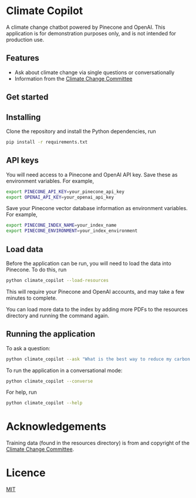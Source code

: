 # Climate Copilot

A climate change chatbot powered by Pinecone and OpenAI. This application is for demonstration purposes only, and is not intended for production use.

## Features

- Ask about climate change via single questions or conversationally 
- Information from the [Climate Change Committee](https://www.theccc.org.uk/)

## Get started

## Installing

Clone the repository and install the Python dependencies, run

```bash
pip install -r requirements.txt
```

## API keys

You will need access to a Pinecone and OpenAI API key. Save these as environment variables. For example,

```bash
export PINECONE_API_KEY=your_pinecone_api_key
export OPENAI_API_KEY=your_openai_api_key
```

Save your Pinecone vector database information as environment variables. For example,

```bash
export PINECONE_INDEX_NAME=your_index_name
export PINECONE_ENVIRONMENT=your_index_environment
```


## Load data

Before the application can be run, you will need to load the data into Pinecone. To do this, run

```bash
python climate_copilot --load-resources
```

This will require your Pinecone and OpenAI accounts, and may take a few minutes to complete.

You can load more data to the index by adding more PDFs to the resources directory and running the command again.

## Running the application

To ask a question:

```bash
python climate_copilot --ask "What is the best way to reduce my carbon footprint?"
```

To run the application in a conversational mode:

```bash
python climate_copilot --converse
```

For help, run

```bash
python climate_copilot --help
```

# Acknowledgements

Training data (found in the resources directory) is from and copyright of the [Climate Change Committee](https://www.theccc.org.uk/).

# Licence

[MIT](LICENCE)
